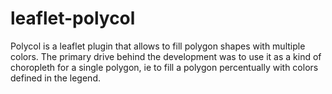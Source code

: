 # leaflet-polycol

Polycol is a leaflet plugin that allows to fill polygon shapes with multiple colors.
The primary drive behind the development was to use it as a kind of choropleth for a single polygon,
ie to fill a polygon percentually with colors defined in the legend.